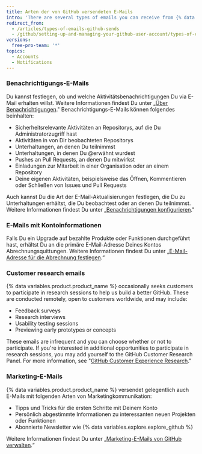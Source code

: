 ```yaml
---
title: Arten der von GitHub versendeten E-Mails
intro: 'There are several types of emails you can receive from {% data variables.product.product_name %}, including notifications, account information, customer research invitations, and marketing communications.'
redirect_from:
  - /articles/types-of-emails-github-sends
  - /github/setting-up-and-managing-your-github-user-account/types-of-emails-github-sends
versions:
  free-pro-team: '*'
topics:
  - Accounts
  - Notifications
---
```

### Benachrichtigungs-E-Mails

Du kannst festlegen, ob und welche Aktivitätsbenachrichtigungen Du via E-Mail erhalten willst. Weitere Informationen findest Du unter „[Über Benachrichtigungen](/github/managing-subscriptions-and-notifications-on-github/about-notifications)." Benachrichtigungs-E-Mails können folgendes beinhalten:

- Sicherheitsrelevante Aktivitäten an Repositorys, auf die Du Administratorzugriff hast
- Aktivitäten in von Dir beobachteten Repositorys
- Unterhaltungen, an denen Du teilnimmst
- Unterhaltungen, in denen Du @erwähnt wurdest
- Pushes an Pull Requests, an denen Du mitwirkst
- Einladungen zur Mitarbeit in einer Organisation oder an einem Repository
- Deine eigenen Aktivitäten, beispielsweise das Öffnen, Kommentieren oder Schließen von Issues und Pull Requests

Auch kannst Du die Art der E-Mail-Aktualisierungen festlegen, die Du zu Unterhaltungen erhältst, die Du beobachtest oder an denen Du teilnimmst. Weitere Informationen findest Du unter „[Benachrichtigungen konfigurieren](/github/managing-subscriptions-and-notifications-on-github/configuring-notifications)."

### E-Mails mit Kontoinformationen

Falls Du ein Upgrade auf bezahlte Produkte oder Funktionen durchgeführt hast, erhältst Du an die primäre E-Mail-Adresse Deines Kontos Abrechnungsquittungen. Weitere Informationen findest Du unter „[E-Mail-Adresse für die Abrechnung festlegen](/articles/setting-your-billing-email).“

### Customer research emails

{% data variables.product.product_name %} occasionally seeks customers to participate in research sessions to help us build a better GitHub. These are conducted remotely, open to customers worldwide, and may include:

- Feedback surveys
- Research interviews
- Usability testing sessions
- Previewing early prototypes or concepts

These emails are infrequent and you can choose whether or not to participate. If you're interested in additional opportunities to participate in research sessions, you may add yourself to the GitHub Customer Research Panel. For more information, see "[GitHub Customer Experience Research](https://cxr.github.com)."

### Marketing-E-Mails

{% data variables.product.product_name %} versendet gelegentlich auch E-Mails mit folgenden Arten von Marketingkommunikation:

- Tipps und Tricks für die ersten Schritte mit Deinem Konto
- Persönlich abgestimmte Informationen zu interessanten neuen Projekten oder Funktionen
- Abonnierte Newsletter wie {% data variables.explore.explore_github %}

Weitere Informationen findest Du unter „[Marketing-E-Mails von GitHub verwalten](/articles/managing-marketing-emails-from-github).“

